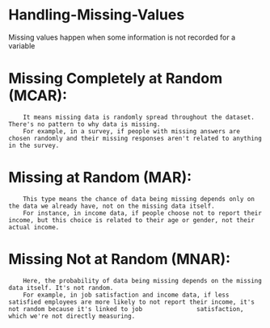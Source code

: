 # Handling-Missing-Values

Missing values happen when some information is not recorded for a variable

#     Missing Completely at Random (MCAR):
        It means missing data is randomly spread throughout the dataset. There's no pattern to why data is missing.
        For example, in a survey, if people with missing answers are chosen randomly and their missing responses aren't related to anything in the survey.

#     Missing at Random (MAR):
        This type means the chance of data being missing depends only on the data we already have, not on the missing data itself.
        For instance, in income data, if people choose not to report their income, but this choice is related to their age or gender, not their actual income.

 #   Missing Not at Random (MNAR):
        Here, the probability of data being missing depends on the missing data itself. It's not random.
        For example, in job satisfaction and income data, if less satisfied employees are more likely to not report their income, it's not random because it's linked to job               satisfaction, which we're not directly measuring.


